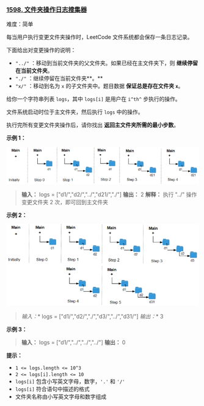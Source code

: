 ### [1598\. 文件夹操作日志搜集器](https://leetcode.cn/problems/crawler-log-folder/)

难度：简单

每当用户执行变更文件夹操作时，LeetCode 文件系统都会保存一条日志记录。

下面给出对变更操作的说明：

- `"../"` ：移动到当前文件夹的父文件夹。如果已经在主文件夹下，则 **继续停留在当前文件夹**。
- `"./"` ：继续停留在当前文件夹**。**
- `"x/"` ：移动到名为 `x` 的子文件夹中。题目数据 **保证总是存在文件夹 `x`**。

给你一个字符串列表 `logs`，其中 `logs[i]` 是用户在 `i^th^` 步执行的操作。

文件系统启动时位于主文件夹，然后执行 `logs` 中的操作。

执行完所有变更文件夹操作后，请你找出 **返回主文件夹所需的最小步数**。

**示例 1：**

![](./assets/img/Question1598_1.png)

> **输入：** logs = ["d1/","d2/","../","d21/","./"]
> **输出：** 2
> **解释：** 执行 "../" 操作变更文件夹 2 次，即可回到主文件夹

**示例 2：**

![](./assets/img/Question1598_2.png)

> *输入：** logs = ["d1/","d2/","./","d3/","../","d31/"]
> *输出：** 3

**示例 3：**

> **输入：** logs = ["d1/","../","../","../"]
> **输出：** 0

**提示：**

- `1 <= logs.length <= 10^3`
- `2 <= logs[i].length <= 10`
- `logs[i]` 包含小写英文字母，数字，`'.'` 和 `'/'`
- `logs[i]` 符合语句中描述的格式
- 文件夹名称由小写英文字母和数字组成
